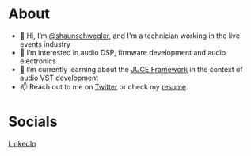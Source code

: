 # About

- 👋 Hi, I’m [@shaunschwegler](https://www.github.com/shaunschwegler "GitHub Profile"), and I'm a technician working in the live events industry
- 👀 I’m interested in audio DSP, firmware development and audio electronics
- 🌱 I’m currently learning about the [JUCE Framework](https://github.com/juce-framework/JUCE "JUCE") in the context of audio VST development
- 📫 Reach out to me on [Twitter](https://www.twitter.com/shaunschwegler "@shaunschwegler") or check my [resume](https://shaunschwegler.github.io/ "Take a look!").

# Socials

[LinkedIn](https://www.linkedin.com/in/shaunschwegler/ "in/shaunschwegler")
